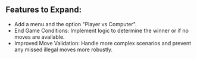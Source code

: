 Features to Expand:
-------------------

- Add a menu and the option "Player vs Computer".
- End Game Conditions: Implement logic to determine the winner or if no moves are available.
- Improved Move Validation: Handle more complex scenarios and prevent any missed illegal moves more robustly.
